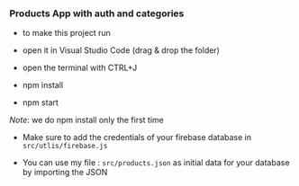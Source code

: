 ### Products App with auth and categories

- to make this project run

- open it in Visual Studio Code (drag & drop the folder)

- open the terminal with CTRL+J

- npm install

- npm start

*Note*: we do npm install only the first time


- Make sure to add the credentials of your firebase database in `src/utlis/firebase.js`

- You can use my file : `src/products.json` as initial data for your database by importing the JSON
